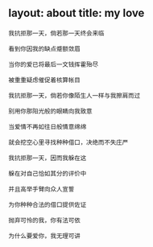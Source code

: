 layout: about 
title: my love 
---
    我抗拒那一天，倘若那一天终会来临 
    
    看到你因我的缺点蹙额敛眉 
    
    当你的爱已将最后一文钱挥霍殆尽 
    
    被重重疑虑催促着核算帐目 
    
    我抗拒那一天，倘若你像陌生人一样与我擦肩而过 
    
    别用你那阳光般的眼睛向我致意 
    
    当爱情不再如往日般情意绵绵 
    
    就会挖空心里寻找种种借口，决绝而不失庄严 
    
    我抗拒那一天，因而我躲在这 
    
    躲在对自己恰如其分的评价中 
    
    并且高举手臂向众人宣誓 
    
    为你种种合法的借口提供佐证 
    
    抛弃可怜的我，你有法可依 
    
    为什么要爱你，我无理可讲